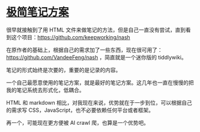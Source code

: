 # [极简笔记方案](https://github.com/VandeeFeng/gitmemo/issues/51)

很早就接触到了用 HTML 文件来做笔记的方法，但是自己一直没有尝试，直到看到这个项目：https://github.com/keepworking/nash

在原作者的基础上，根据自己的需求加了一些东西，现在很可用了：https://github.com/VandeeFeng/nash ，简直就是一个迷你版的 tiddlywiki。

笔记的形式始终是次要的，重要的是记录的内容。

一个自己最愿意使用的笔记方案，就是最好的笔记方案。这几年也一直在慢慢的把我的笔记系统去形式化，低耦合。

HTML 和 markdown 相比，对我现在来说，优势就在于一步到位，可以根据自己的需求写 CSS，JavaScript，也不必要依赖任何平台或者框架。

再一个，可能现在更方便被 AI crawl 爬，也算是一个优势吧。